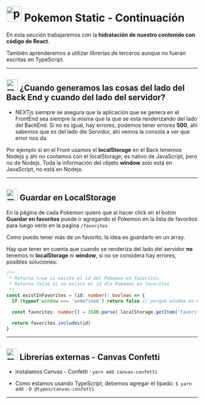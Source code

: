 # <img width="40" height="40" src="https://img.icons8.com/cute-clipart/40/pokemon.png" alt="pokemon"/>  Pokemon Static - Continuación

En esta sección trabajaremos con la **hidratación de nuestro contenido con código de React**.

También aprenderemos a utilizar librerías de terceros aunque no fueran escritas en TypeScript.

---

## <img width="30" height="30" src="https://img.icons8.com/emoji/30/memo-emoji.png" alt="memo emoji"/> ¿Cuando generamos las cosas del lado del Back End y cuando del lado del servidor?

- NEXTjs siempre se asegura que la aplicación que se genera en el FrontEnd sea siempre la misma que la que se esta renderizando del lado del BackEnd. Si no es igual, hay errores, podemos tener errores **500**, ahi sabemos que es del lado dle Servidor, ahi vemos la consola a ver que error nos da.

Por ejemplo si en el Front usamos el **localStorage** en el Back tenemos Nodejs y ahi no contamos con el localStorage, es nativo de JavaScript, pero no de Nodejs. Toda la información del objeto **window** solo está en JavaScript, no está en Nodejs.

---

## <img width="30" height="30" src="https://img.icons8.com/emoji/30/memo-emoji.png" alt="memo emoji"/> Guardar en LocalStorage

En la página de cada Pokemon quiero que al hacer click en el botón **Guardar en favoritos** puede ir agregando el Pokemon en la lista de favoritos para luego verlo en la pagina `/favorites`

Como puedo tener más de un favorito, la idea es guardarlo en un array.

Hay que tener en cuenta que cuando se renderiza del lado del servidor **no** tenemos ni **localStorage** ni **window**, si no se considera hay errores, posibles soluciones:

```TypeScript
/**
 * Retorna true si existe el id del Pokemon en favoritos.
 * Retorna false si no existe el id dle Pokemon en favoritos
 */
const existInFavorites = (id: number): boolean => {
  if (typeof window === 'undefined') return false // porque window no esta en Nodejs

  const favorites: number[] = JSON.parse( localStorage.getItem('favorites') || '[]')

  return favorites.includes(id)
}
```

---

## <img width="30" height="30" src="https://img.icons8.com/emoji/30/memo-emoji.png" alt="memo emoji"/>  Librerías externas - Canvas Confetti

- instalamos Canvas - Confetti : `yarn add canvas-confetti`
  
- Como estamos usando TypeScript, debemos agregar el tipado: `$ yarn add -D @types/canvas-confetti`
  
---
